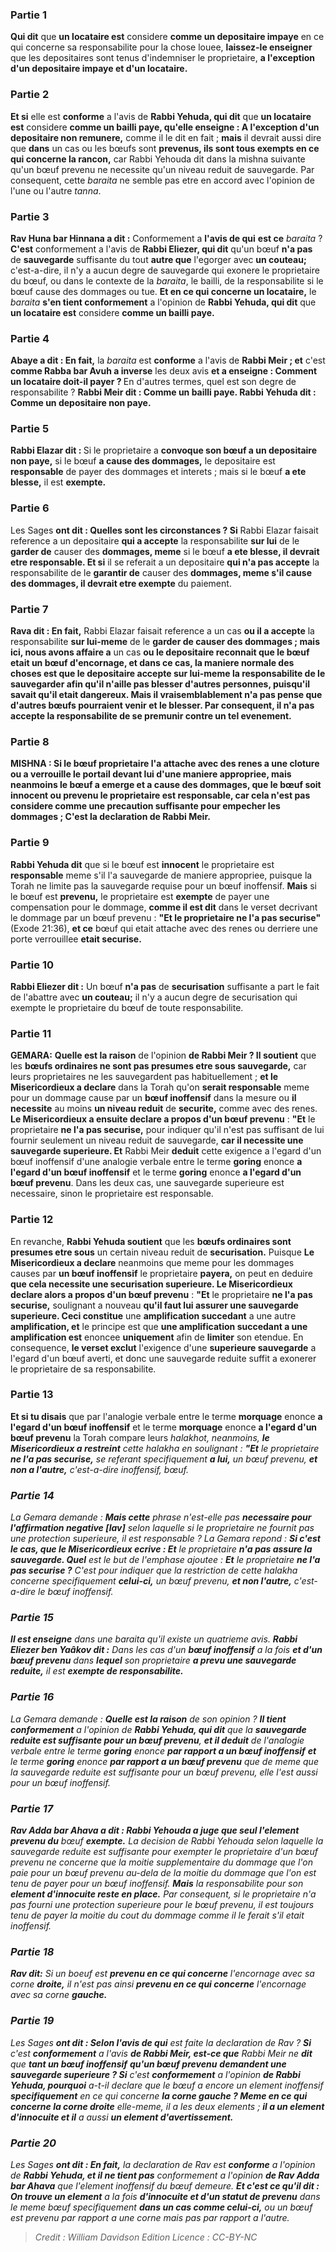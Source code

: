 
### Partie 1
<b>Qui dit</b> que <b>un locataire est</b> considere <b>comme un depositaire impaye</b> en ce qui concerne sa responsabilite pour la chose louee, <b>laissez-le enseigner</b> que les depositaires sont tenus d'indemniser le proprietaire, <b>a l'exception d'un depositaire impaye et d'un locataire.</b>

### Partie 2
<b>Et si</b> elle est <b>conforme</b> a l'avis de <b>Rabbi Yehuda, qui dit</b> que <b>un locataire est</b> considere <b>comme un bailli paye, qu'elle enseigne : A l'exception d'un depositaire non remunere,</b> comme il le dit en fait ; <b>mais</b> il devrait aussi dire que <b>dans</b> un cas ou les bœufs sont <b>prevenus, ils sont tous exempts en ce qui concerne la rancon,</b> car Rabbi Yehouda dit dans la mishna suivante qu'un bœuf prevenu ne necessite qu'un niveau reduit de sauvegarde. Par consequent, cette <i>baraita</i> ne semble pas etre en accord avec l'opinion de l'une ou l'autre <i>tanna</i>.

### Partie 3
<b>Rav Huna bar Hinnana a dit :</b> Conformement a <b>l'avis de qui</b> <b>est ce</b> <i>baraita</i> ? <b>C'est</b> conformement a l'avis de <b>Rabbi Eliezer, qui dit</b> qu'un bœuf <b>n'a pas</b> de <b>sauvegarde</b> suffisante du tout <b>autre que</b> l'egorger avec <b>un couteau;</b> c'est-a-dire, il n'y a aucun degre de sauvegarde qui exonere le proprietaire du bœuf, ou dans le contexte de la <i>baraita</i>, le bailli, de la responsabilite si le bœuf cause des dommages ou tue. <b>Et en ce qui concerne un locataire,</b> le <i>baraita</i> <b>s'en tient conformement</b> a l'opinion de <b>Rabbi Yehuda, qui dit</b> que <b>un locataire est</b> considere <b>comme un bailli paye.</b>

### Partie 4
<b>Abaye a dit : En fait,</b> la <i>baraita</i> est <b>conforme</b> a l'avis de <b>Rabbi Meir ; et</b> c'est <b>comme Rabba bar Avuh a inverse</b> les deux avis <b>et a enseigne : Comment un locataire doit-il payer ? </b> En d'autres termes, quel est son degre de responsabilite ? <b>Rabbi Meir dit : Comme un bailli paye. Rabbi Yehuda dit : Comme un depositaire non paye.</b>

### Partie 5
<b>Rabbi Elazar dit : </b> Si le proprietaire a <b>convoque son bœuf a un depositaire non paye,</b> si le bœuf <b>a cause des dommages,</b> le depositaire est <b>responsable</b> de payer des dommages et interets ; mais si le bœuf <b>a ete blesse,</b> il est <b>exempte.</b>

### Partie 6
Les Sages <b>ont dit : Quelles sont les circonstances ? Si</b> Rabbi Elazar faisait reference a un depositaire <b>qui a accepte</b> la responsabilite <b>sur lui</b> de le <b>garder de</b> causer des <b>dommages, meme</b> si le bœuf <b>a ete blesse, il devrait etre responsable. Et si</b> il se referait a un depositaire <b>qui n'a pas accepte</b> la responsabilite de le <b>garantir de</b> causer des <b>dommages, meme s'il cause des dommages, il devrait etre exempte</b> du paiement.

### Partie 7
<b>Rava dit : En fait,</b> Rabbi Elazar faisait reference a un cas <b>ou il a accepte</b> la responsabilite <b>sur lui-meme</b> de le <b>garder de causer des dommages ; mais ici, nous avons affaire a</b> un cas <b>ou le depositaire <b>reconnait que</b> le bœuf <b>etait un bœuf d'encornage</b>, <b>et</b> dans ce cas, <b>la maniere normale des choses est que</b> le depositaire <b>accepte sur lui-meme</b> la responsabilite de le sauvegarder afin <b>qu'il n'aille pas blesser d'autres personnes,</b> puisqu'il savait qu'il etait dangereux. Mais <b>il</b> vraisemblablement <b>n'a pas pense que d'autres</b> bœufs <b>pourraient venir et le blesser.</b> Par consequent, il n'a pas accepte la responsabilite de se premunir contre un tel evenement.

### Partie 8
<strong>MISHNA : </strong>Si le <b>bœuf</b> <b>proprietaire l'a attache avec des renes</b> a une cloture <b>ou a verrouille</b> le portail <b>devant lui d'une maniere appropriee, mais</b> neanmoins le bœuf <b>a emerge et a cause des dommages, que</b> le bœuf soit <b>innocent ou prevenu</b> le proprietaire est <b>responsable,</b> car cela n'est pas considere comme une precaution suffisante pour empecher les dommages ; C'est la declaration de Rabbi Meir. </b>

### Partie 9
<b>Rabbi Yehuda dit</b> que si le bœuf est <b>innocent</b> le proprietaire est <b>responsable</b> meme s'il l'a sauvegarde de maniere appropriee, puisque la Torah ne limite pas la sauvegarde requise pour un bœuf inoffensif. <b>Mais</b> si le bœuf est <b>prevenu,</b> le proprietaire est <b>exempte</b> de payer une compensation pour le dommage, <b>comme il est dit</b> dans le verset decrivant le dommage par un bœuf prevenu : <b>"Et le proprietaire ne l'a pas securise"</b> (Exode 21:36), <b>et ce</b> bœuf qui etait attache avec des renes ou derriere une porte verrouillee <b>etait securise.</b>

### Partie 10
<b>Rabbi Eliezer dit :</b> Un bœuf <b>n'a pas</b> de <b>securisation</b> suffisante a part</b> le fait de l'abattre avec <b>un couteau;</b> il n'y a aucun degre de securisation qui exempte le proprietaire du bœuf de toute responsabilite.

### Partie 11
<strong>GEMARA:</strong> <b>Quelle est la raison</b> de l'opinion <b>de Rabbi Meir ? Il soutient</b> que les <b>bœufs ordinaires ne sont pas presumes etre sous sauvegarde,</b> car leurs proprietaires ne les sauvegardent pas habituellement ; <b>et le Misericordieux a declare</b> dans la Torah qu'on <b>serait responsable</b> meme pour un dommage cause par un <b>bœuf inoffensif</b> dans la mesure ou <b>il necessite</b> au moins <b>un niveau reduit</b> de <b>securite,</b> comme avec des renes. <b>Le Misericordieux a ensuite declare a propos d'un bœuf prevenu</b> : <b>"Et</b> le proprietaire <b>ne l'a pas securise,</b> pour indiquer qu'il n'est pas suffisant de lui fournir seulement un niveau reduit de sauvegarde, <b>car il necessite une sauvegarde superieure. Et</b> Rabbi Meir <b>deduit</b> cette exigence a l'egard d'un bœuf inoffensif d'une analogie verbale entre le terme <b>goring</b> enonce <b>a l'egard d'un bœuf inoffensif</b> et le terme <b>goring</b> enonce <b>a l'egard d'un bœuf prevenu</b>. Dans les deux cas, une sauvegarde superieure est necessaire, sinon le proprietaire est responsable.

### Partie 12
En revanche, <b>Rabbi Yehuda soutient</b> que les <b>bœufs ordinaires sont presumes etre sous</b> un certain niveau reduit de <b>securisation.</b> Puisque <b>Le Misericordieux a declare</b> neanmoins que meme pour les dommages causes par <b>un bœuf inoffensif</b> le proprietaire <b>payera,</b> on peut en deduire <b>que cela necessite une securisation superieure. Le Misericordieux declare alors a propos d'un bœuf prevenu</b> : <b>"Et</b> le proprietaire <b>ne l'a pas securise,</b> soulignant a nouveau <b>qu'il faut lui assurer une sauvegarde superieure. Ceci constitue</b> une <b>amplification succedant</b> a une autre <b>amplification, et</b> le principe est que <b>une amplification succedant a une amplification est</b> enoncee <b>uniquement</b> afin de <b>limiter</b> son etendue. En consequence, <b>le verset exclut</b> l'exigence d'une <b>superieure sauvegarde</b> a l'egard d'un bœuf averti, et donc une sauvegarde reduite suffit a exonerer le proprietaire de sa responsabilite.

### Partie 13
<b>Et si tu disais</b> que par l'analogie verbale entre le terme <b>morquage</b> enonce <b>a l'egard d'un bœuf inoffensif</b> et le terme <b>morquage</b> enonce <b>a l'egard d'un bœuf prevenu</b> la Torah compare leurs <i>halakhot</b>, neanmoins, <b>le Misericordieux a restreint</b> cette <i>halakha</i> en soulignant : <b>"Et</b> le proprietaire <b>ne l'a pas securise,</b> se referant specifiquement <b>a lui,</b> un bœuf prevenu, <b>et non a l'autre,</b> c'est-a-dire inoffensif, bœuf.

### Partie 14
La Gemara demande : <b>Mais cette</b> phrase n'est-elle pas <b>necessaire pour l'affirmation negative [<i>lav</i>]</b> selon laquelle si le proprietaire ne fournit pas une protection superieure, il est responsable ? La Gemara repond : <b>Si c'est le cas, que le Misericordieux ecrive : Et</b> le proprietaire <b>n'a pas assure la sauvegarde. Quel</b> est le but de l'emphase ajoutee : <b>Et</b> le proprietaire <b>ne l'a pas securise ?</b> C'est pour indiquer que la restriction de cette <i>halakha</i> concerne specifiquement <b>celui-ci,</b> un bœuf prevenu, <b>et non l'autre,</b> c'est-a-dire le bœuf inoffensif.

### Partie 15
<b>Il est enseigne</b> dans une <i>baraita</i> qu'il existe un quatrieme avis. <b>Rabbi Eliezer ben Yaâkov dit :</b> Dans les cas d'un <b>bœuf inoffensif</b> a la fois <b>et d'un bœuf prevenu</b> dans <b>lequel</b> son proprietaire <b>a prevu une sauvegarde reduite,</b> il est <b>exempte de responsabilite.</b>

### Partie 16
La Gemara demande : <b>Quelle est la raison</b> de son opinion ? <b>Il tient conformement</b> a l'opinion de <b>Rabbi Yehuda, qui dit</b> que la <b>sauvegarde reduite est suffisante pour un bœuf prevenu</b>, <b>et il deduit</b> de l'analogie verbale entre le terme <b>goring</b> enonce <b>par rapport a un bœuf inoffensif</b> <b>et</b> le terme <b>goring</b> enonce <b>par rapport a un bœuf prevenu</b> que de meme que la sauvegarde reduite est suffisante pour un bœuf prevenu, elle l'est aussi pour un bœuf inoffensif.

### Partie 17
<b>Rav Adda bar Ahava a dit : Rabbi Yehouda a juge que seul l'element prevenu du</b> bœuf <b>exempte.</b> La decision de Rabbi Yehouda selon laquelle la sauvegarde reduite est suffisante pour exempter le proprietaire d'un bœuf prevenu ne concerne que la moitie supplementaire du dommage que l'on paie pour un bœuf prevenu au-dela de la moitie du dommage que l'on est tenu de payer pour un bœuf inoffensif. <b>Mais</b> la responsabilite pour son <b>element d'innocuite reste en place.</b> Par consequent, si le proprietaire n'a pas fourni une protection superieure pour le bœuf prevenu, il est toujours tenu de payer la moitie du cout du dommage comme il le ferait s'il etait inoffensif.

### Partie 18
<b>Rav dit:</b> Si un boeuf est <b>prevenu en ce qui concerne</b> l'encornage avec sa corne <b>droite,</b> il n'est pas</b> ainsi <b>prevenu en ce qui concerne</b> l'encornage avec sa corne <b>gauche.</b>

### Partie 19
Les Sages <b>ont dit : Selon l'avis de qui</b> est faite la declaration de Rav ? <b>Si</b> c'est <b>conformement</b> a l'avis <b>de Rabbi Meir, est-ce que</b> Rabbi Meir ne <b>dit</b> que <b>tant un bœuf inoffensif</b> <b>qu'un bœuf prevenu</b> <b>demandent une sauvegarde superieure ? Si</b> c'est <b>conformement</b> a l'opinion <b>de Rabbi Yehuda, pourquoi</b> a-t-il declare que le bœuf a encore un element inoffensif <b>specifiquement</b> en ce qui concerne <b>la corne gauche ? Meme en ce qui concerne la corne droite</b> elle-meme, il a les deux elements ; <b>il a un element d'innocuite et il</b> a aussi <b>un element d'avertissement.</b>

### Partie 20
Les Sages <b>ont dit : En fait,</b> la declaration de Rav est <b>conforme</b> a l'opinion de <b>Rabbi Yehuda, et il ne tient pas</b> conformement a l'opinion <b>de Rav Adda bar Ahava</b> que l'element inoffensif du bœuf demeure. <b>Et c'est ce qu'il dit : On trouve un element</b> a la fois <b>d'innocuite et d'un statut de prevenu</b> dans le meme bœuf specifiquement <b>dans un cas comme celui-ci,</b> ou un bœuf est prevenu par rapport a une corne mais pas par rapport a l'autre.

>Credit : William Davidson Edition
>Licence : CC-BY-NC